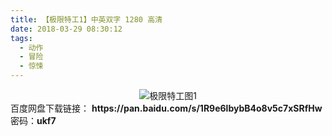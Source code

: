 ```yaml
---
title: 【极限特工1】中英双字 1280 高清
date: 2018-03-29 08:30:12
tags:
  - 动作
  - 冒险
  - 惊悚
---
```


<div align=center>
	<img src="/assets/images/a/jxtg-01/1.jpg" alt="极限特工图1">
</div>
<!-- more -->
百度网盘下载链接：
<b>https://pan.baidu.com/s/1R9e6lbybB4o8v5c7xSRfHw</b>
密码：<b>ukf7</b>
